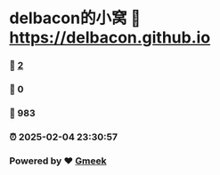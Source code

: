 # delbacon的小窝 :link: https://delbacon.github.io 
### :page_facing_up: [2](https://delbacon.github.io/tag.html) 
### :speech_balloon: 0 
### :hibiscus: 983 
### :alarm_clock: 2025-02-04 23:30:57 
### Powered by :heart: [Gmeek](https://github.com/Meekdai/Gmeek)
